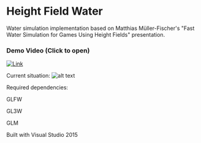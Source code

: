 # Height Field Water

Water simulation implementation based on Matthias Müller-Fischer's "Fast Water Simulation for Games Using Height Fields" presentation.

### Demo Video (Click to open)
[![Link](https://img.youtube.com/vi/zSdO6S5WhGk/0.jpg)](https://www.youtube.com/watch?v=zSdO6S5WhGk)


Current situation:
![alt text](https://raw.githubusercontent.com/ucanbizon/Height-Field-Water/master/haviz.png)

Required dependencies:

GLFW

GL3W

GLM

Built with Visual Studio 2015

